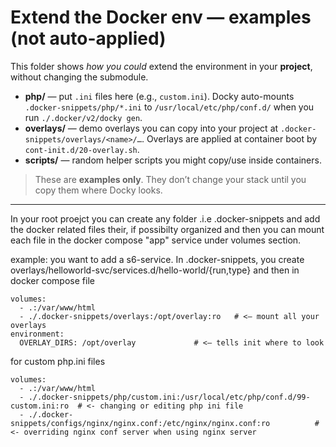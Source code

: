 # Extend the Docker env — examples (not auto-applied)

This folder shows *how you could* extend the environment in your **project**, without changing the submodule.

- **php/** — put `.ini` files here (e.g., `custom.ini`). Docky auto-mounts `.docker-snippets/php/*.ini` to `/usr/local/etc/php/conf.d/` when you run `./.docker/v2/docky gen`.
- **overlays/** — demo overlays you can copy into your project at `.docker-snippets/overlays/<name>/…`. Overlays are applied at container boot by `cont-init.d/20-overlay.sh`.
- **scripts/** — random helper scripts you might copy/use inside containers.

> These are **examples only**. They don’t change your stack until you copy them where Docky looks.

----

In your root proejct you can create any folder .i.e .docker-snippets and add the docker related files their, if possibilty organized and then you can mount each file in the docker compose "app" service under volumes section.


example: you want to add a s6-service. In .docker-snippets, you create overlays/helloworld-svc/services.d/hello-world/{run,type} and then in docker compose file 

    volumes:
      - .:/var/www/html
      - ./.docker-snippets/overlays:/opt/overlay:ro   # <— mount all your overlays
    environment:
      OVERLAY_DIRS: /opt/overlay             # <— tells init where to look


for custom php.ini files

    volumes:
      - .:/var/www/html
      - ./.docker-snippets/php/custom.ini:/usr/local/etc/php/conf.d/99-custom.ini:ro  # <- changing or editing php ini file
      - ./.docker-snippets/configs/nginx/nginx.conf:/etc/nginx/nginx.conf:ro          # <- overriding nginx conf server when using nginx server 